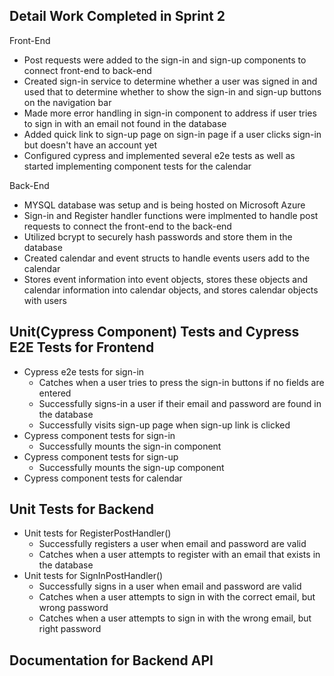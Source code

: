 Detail Work Completed in Sprint 2
---

Front-End

  - Post requests were added to the sign-in and sign-up components to connect front-end to back-end
  - Created sign-in service to determine whether a user was signed in and used that to determine whether to show the sign-in and sign-up buttons on the navigation bar
  - Made more error handling in sign-in component to address if user tries to sign in with an email not found in the database
  - Added quick link to sign-up page on sign-in page if a user clicks sign-in but doesn't have an account yet
  - Configured cypress and implemented several e2e tests as well as started implementing component tests for the calendar

Back-End

  - MYSQL database was setup and is being hosted on Microsoft Azure
  - Sign-in and Register handler functions were implmented to handle post requests to connect the front-end to the back-end
  - Utilized bcrypt to securely hash passwords and store them in the database
  - Created calendar and event structs to handle events users add to the calendar
  - Stores event information into event objects, stores these objects and calendar information into calendar objects, and stores calendar objects with users

Unit(Cypress Component) Tests and Cypress E2E Tests for Frontend
---

  - Cypress e2e tests for sign-in
    - Catches when a user tries to press the sign-in buttons if no fields are entered
    - Successfully signs-in a user if their email and password are found in the database
    - Successfully visits sign-up page when sign-up link is clicked  
  - Cypress component tests for sign-in
    - Successfully mounts the sign-in component 
  - Cypress component tests for sign-up
    - Successfully mounts the sign-up component
  - Cypress component tests for calendar

Unit Tests for Backend
---

  - Unit tests for RegisterPostHandler()
    - Successfully registers a user when email and password are valid
    - Catches when a user attempts to register with an email that exists in the database
  - Unit tests for SignInPostHandler()
    - Successfully signs in a user when email and password are valid
    - Catches when a user attempts to sign in with the correct email, but wrong password
    - Catches when a user attempts to sign in with the wrong email, but right password

Documentation for Backend API
---

